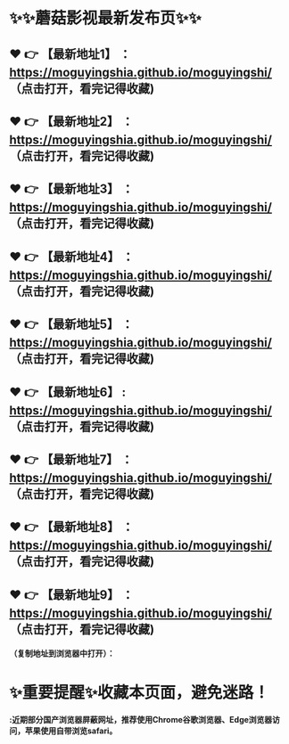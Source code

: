 
# :sparkles::sparkles:蘑菇影视最新发布页:sparkles::sparkles:

 :heart: :point_right: 【最新地址1】 ：https://moguyingshia.github.io/moguyingshi/   （点击打开，看完记得收藏)
 ------
 :heart: :point_right: 【最新地址2】 ：https://moguyingshia.github.io/moguyingshi/   （点击打开，看完记得收藏)
 ------
 :heart: :point_right: 【最新地址3】 ：https://moguyingshia.github.io/moguyingshi/   （点击打开，看完记得收藏)
 ------
 :heart: :point_right: 【最新地址4】 ：https://moguyingshia.github.io/moguyingshi/   （点击打开，看完记得收藏)
 ------
 :heart: :point_right: 【最新地址5】 ：https://moguyingshia.github.io/moguyingshi/   （点击打开，看完记得收藏)
 ------
 :heart: :point_right: 【最新地址6】 : https://moguyingshia.github.io/moguyingshi/    （点击打开，看完记得收藏)
 ------
 :heart: :point_right: 【最新地址7】 ：https://moguyingshia.github.io/moguyingshi/   （点击打开，看完记得收藏)
 ------
 :heart: :point_right: 【最新地址8】 ：https://moguyingshia.github.io/moguyingshi/   （点击打开，看完记得收藏)
 ------
 :heart: :point_right: 【最新地址9】 ：https://moguyingshia.github.io/moguyingshi/    （点击打开，看完记得收藏)
  ------

  
#### （复制地址到浏览器中打开）：
# :sparkles:重要提醒:sparkles:收藏本页面，避免迷路！
#### :近期部分国产浏览器屏蔽网址，推荐使用Chrome谷歌浏览器、Edge浏览器访问，苹果使用自带浏览safari。
